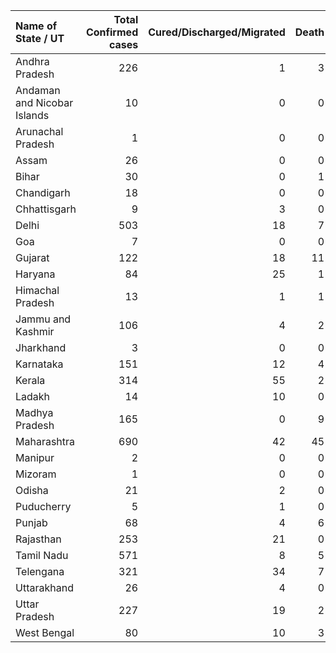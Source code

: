 | Name of State / UT          |   Total Confirmed cases |   Cured/Discharged/Migrated |   Death |
|:----------------------------|------------------------:|----------------------------:|--------:|
| Andhra Pradesh              |                     226 |                           1 |       3 |
| Andaman and Nicobar Islands |                      10 |                           0 |       0 |
| Arunachal Pradesh           |                       1 |                           0 |       0 |
| Assam                       |                      26 |                           0 |       0 |
| Bihar                       |                      30 |                           0 |       1 |
| Chandigarh                  |                      18 |                           0 |       0 |
| Chhattisgarh                |                       9 |                           3 |       0 |
| Delhi                       |                     503 |                          18 |       7 |
| Goa                         |                       7 |                           0 |       0 |
| Gujarat                     |                     122 |                          18 |      11 |
| Haryana                     |                      84 |                          25 |       1 |
| Himachal Pradesh            |                      13 |                           1 |       1 |
| Jammu and Kashmir           |                     106 |                           4 |       2 |
| Jharkhand                   |                       3 |                           0 |       0 |
| Karnataka                   |                     151 |                          12 |       4 |
| Kerala                      |                     314 |                          55 |       2 |
| Ladakh                      |                      14 |                          10 |       0 |
| Madhya Pradesh              |                     165 |                           0 |       9 |
| Maharashtra                 |                     690 |                          42 |      45 |
| Manipur                     |                       2 |                           0 |       0 |
| Mizoram                     |                       1 |                           0 |       0 |
| Odisha                      |                      21 |                           2 |       0 |
| Puducherry                  |                       5 |                           1 |       0 |
| Punjab                      |                      68 |                           4 |       6 |
| Rajasthan                   |                     253 |                          21 |       0 |
| Tamil Nadu                  |                     571 |                           8 |       5 |
| Telengana                   |                     321 |                          34 |       7 |
| Uttarakhand                 |                      26 |                           4 |       0 |
| Uttar Pradesh               |                     227 |                          19 |       2 |
| West Bengal                 |                      80 |                          10 |       3 |